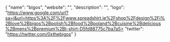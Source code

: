 {
  "name": "bigos",
  "website": "",
  "description": "",
  "logo": "https://www.google.com/url?sa=i&url=https%3A%2F%2Fwww.spreadshirt.ie%2Fshop%2Fdesign%2Fi%2Blove%2Bbigos%2Bpolish%2Bfood%2Bpoland%2Bcuisine%2Bdelicious%2Bmens%2Bpremium%2Bt-shirt-D5fd88775c7ba7a5>
  "twitter": "https://twitter.com/0xthebigos"
}
